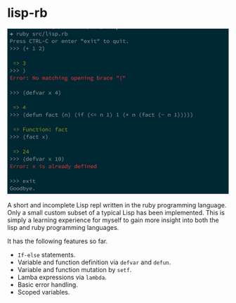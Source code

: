 # lisp-rb

![preview](preview.png)

A short and incomplete Lisp repl written in the ruby programming
language. Only a small custom subset of a typical Lisp has been implemented.
This is simply a learning experience for myself to gain more insight into both
the lisp and ruby programming languages.

It has the following features so far.

* `If-else` statements.
* Variable and function definition via `defvar` and `defun`.
* Variable and function mutation by `setf`.
* Lamba expressions via `lambda`.
* Basic error handling.
* Scoped variables.
